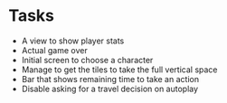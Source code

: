 # Tasks
* A view to show player stats
* Actual game over
* Initial screen to choose a character
* Manage to get the tiles to take the full vertical space
* Bar that shows remaining time to take an action
* Disable asking for a travel decision on autoplay
